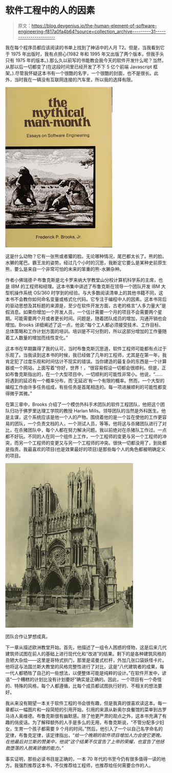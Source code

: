 # 软件工程中的人的因素

> 原文：<https://blog.devgenius.io/the-human-element-of-software-engineering-f817a0fa4b64?source=collection_archive---------31----------------------->

我在每个程序员都应该阅读的书单上找到了神话中的人月 T2。但是，当我看到它于 1975 年出版时，我有点担心(1982 年和 1995 年又出版了两个版本，但我手头只有 1975 年的版本。).那么久以前写的书能教会我今天的软件开发什么呢？当然，从那以后一切都变了(在这段时间里已经开发了不下 5 亿个前端 Javascript 框架。).尽管我怀疑这本书有一个很酷的名字，一个很酷的封面，也不是很长。此外，当时我在一辆没有互联网连接的汽车里，所以我的选择有限。

![](img/3468ef2a3ccabe6132da40d223457283.png)

这是什么动物？它有一张熊或者獾的脸。无论哪种情况，尾巴都太长了。熊的脸。水獭的尾巴。霸王龙的姿势。经过几个小时的沉思，我断定它要么是某种史前原生熊，要么是来自一个非常可怕的未来的笨重的熊-水獭杂种。

作者小佛瑞德·P·布鲁克斯是北卡罗来纳大学教堂山分校计算机科学系的主席，也是 IBM 的工程师和经理。这本书集中讲述了布鲁克斯在领导一个团队开发 IBM 大型机操作系统 OS/360 时学到的经验。与大多数阅读清单上的其他书籍不同，这本书不会教你如何命名变量或格式化代码。它专注于编程中人的因素。这本书背后的驱动思想及其标题的来源是，至少在软件开发方面，古老的格言“人多力量大”是假消息。如果你增加一个开发人员，一个估计需要一个月的项目不会需要两个星期。可能需要两个月或者更长时间。问题是，随着团队成员的增加，沟通开销也会增加。Brooks 详细阐述了这一点，他说:“每个工人都必须接受技术、工作目标、总体策略和工作计划方面的培训。培训是不可分割的，所以这部分增加的工作量随着工人数量的增加而线性变化。”

这本书在早期赢得了我的认可，当时布鲁克斯沉思道，软件工程师可能都有点过于乐观了。当我读到这本书的时候，我已经做了几年的工程师，尤其是在第一年，我肯定犯了过度乐观和时间估计不现实的错误。当你建造的最复杂的东西是一个计算器或一个网站，上面写着“你好，世界！，“很容易假设一切都会很顺利。但是，正如布鲁克斯指出的，在一个大型项目中，一切顺利的可能性非常小。他说，“……将遇到的延迟有一个概率分布，而‘无延迟’有一个有限的概率。然而，一个大型的编程工作由许多任务组成，有些任务是首尾相连的。每一项进展顺利的可能性都变得微乎其微。”

在第三章中，Brooks 介绍了一个模仿外科手术团队的软件工程团队，他把这个团队归功于佛罗里达理工学院的教授 Harlan Mills。领导团队的当然是外科医生。他是主谋，这个系统应该是他一个人的产物。围绕着他的是一个旨在使他的工作更容易的团队，一个负责文档的人，一个测试人员，等等。他将这与杀猪团队进行了对比，在杀猪团队中，每个人都在努力解决问题。我以前绝对在杀猪队工作过。一点都不好玩。不同的人在同一个组件上工作，一个工程师的变更与另一个工程师的冲突，而另一个工程师的变更又与另一个工程师的冲突。很快一切都没用了，到处都是指责。我最喜欢的项目(也是效果最好的项目)是那些每个人的角色都被明确定义的项目。

![](img/19a0a214082a6b17368a7df5956974de.png)

团队合作让梦想成真。

下一章从描述欧洲教堂开始。首先，他描述了一组令人困惑的怪物，这是后来几代建筑师试图在前人的基础上进行现代化和“改进”的结果。剩下的是各种建筑风格的丑陋大杂烩——这里是哥特式拱门，那里是诺曼式栏杆，外加几张口袋妖怪卡片。他将这与法国兰斯大教堂的风格完整性进行了对比，这是“八代建筑者的成果，每一代人都牺牲了自己的一些想法，以便整体可能是纯粹的设计。”在软件开发中，谚语“一个糟糕的计划比没有计划要好”确实是正确的。因此，一个项目有一个奇怪的、特殊的风格，每个人都遵循，比每个成员都试图执行好的、不相关的想法要好。

我从来没有期望一本关于软件工程的书会很有趣，但是我真的很喜欢读这本。每一章都以一幅图片和一段简短的引用开始，引用的来源从新奥尔良餐馆的菜单到古罗马诗人奥维德。布鲁克斯很有幽默感。除了他更严肃的观点之外，这本书充满了有趣的俏皮话。为了解释额外的人手是多么的无用，布鲁克斯说，“不管分配多少妇女，生育一个孩子都需要 9 个月的时间。”然后，他引入了一个以自己名字命名的定律，布鲁克定律，该定律指出，“*给一个晚期的软件项目增加人力会使它更晚。在他最后对兰斯的赞美中，他说“这个结果不仅宣告了上帝的荣耀，也宣告了他拯救堕落的人脱离骄傲的能力。”*

事实证明，那些必读书目是正确的，一本 70 年代的书至今仍有很多值得一读的地方。我强烈推荐这本书，不仅推荐给工程师，也推荐给任何需要合作的人。